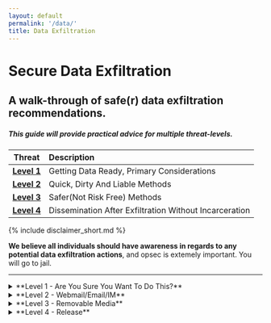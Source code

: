 ```yaml
---
layout: default
permalink: '/data/'
title: Data Exfiltration
---
```

Secure Data Exfiltration
====================

A walk-through of safe(r) data exfiltration recommendations.
--------------------------------------------------

##### This guide will provide practical advice for multiple threat-levels.

| Threat | Description |
|:-------:|:-----------------------------------------------------------|
| **[Level 1](#level1)** |Getting Data Ready, Primary Considerations|
| **[Level 2](#level2)** |Quick, Dirty And Liable Methods|
| **[Level 3](#level3)** |Safer(Not Risk Free) Methods|
| **[Level 4](#level4)** |Dissemination After Exfiltration Without Incarceration|

{% include disclaimer_short.md %}

**We believe all individuals should have awareness in regards to any potential data exfiltration actions**, and opsec is extemely important. You will go to jail. 

---

<details>
<summary>
**Level 1 - Are You Sure You Want To Do This?**
<a class="anchor" name="level1"></a>
</summary>

Compelling information.

> [Top <i class="fa fa-arrow-circle-up fa-lg"></i>](#top-of-page)

</details>

<details>
<summary>
**Level 2 - Webmail/Email/IM**
<a class="anchor" name="level2"></a>
</summary>

Compelling information.

> [Top <i class="fa fa-arrow-circle-up fa-lg"></i>](#top-of-page)

</details>

<details>
<summary>
**Level 3 - Removable Media**
<a class="anchor" name="level3"></a>
</summary>

Compelling information.

> [Top <i class="fa fa-arrow-circle-up fa-lg"></i>](#top-of-page)

</details>

<details>
<summary>
**Level 4 - Release**
<a class="anchor" name="level4"></a>
</summary>

Compelling information.

> [Top <i class="fa fa-arrow-circle-up fa-lg"></i>](#top-of-page)

</details>
